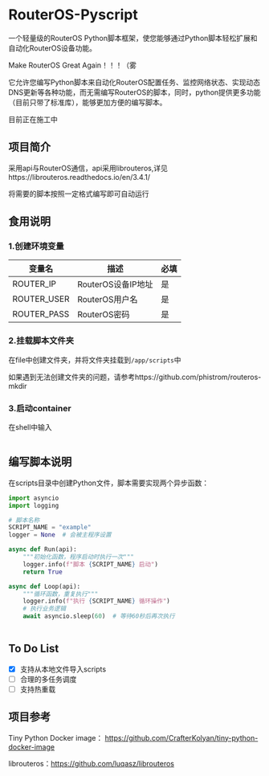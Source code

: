 # RouterOS-Pyscript

一个轻量级的RouterOS Python脚本框架，使您能够通过Python脚本轻松扩展和自动化RouterOS设备功能。

Make RouterOS Great Again！！！（雾

它允许您编写Python脚本来自动化RouterOS配置任务、监控网络状态、实现动态DNS更新等各种功能，而无需编写RouterOS的脚本，同时，python提供更多功能（目前只带了标准库），能够更加方便的编写脚本。

目前正在施工中

## 项目简介

采用api与RouterOS通信，api采用librouteros,详见https://librouteros.readthedocs.io/en/3.4.1/

将需要的脚本按照一定格式编写即可自动运行

## 食用说明

### 1.创建环境变量

| 变量名      | 描述               | 必填 |
| ----------- | ------------------ | ---- |
| ROUTER_IP   | RouterOS设备IP地址 | 是   |
| ROUTER_USER | RouterOS用户名     | 是   |
| ROUTER_PASS | RouterOS密码       | 是   |

### 2.挂载脚本文件夹

在file中创建文件夹，并将文件夹挂载到`/app/scripts`中

如果遇到无法创建文件夹的问题，请参考https://github.com/phistrom/routeros-mkdir

### 3.启动container

在shell中输入

````

````



## 编写脚本说明

在scripts目录中创建Python文件，脚本需要实现两个异步函数：

```python
import asyncio
import logging

# 脚本名称
SCRIPT_NAME = "example"
logger = None  # 会被主程序设置

async def Run(api):
    """初始化函数，程序启动时执行一次"""
    logger.info(f"脚本 {SCRIPT_NAME} 启动")
    return True

async def Loop(api):
    """循环函数，重复执行"""
    logger.info(f"执行 {SCRIPT_NAME} 循环操作")
    # 执行业务逻辑
    await asyncio.sleep(60)  # 等待60秒后再次执行
  
```

## To Do List
 -[x] 支持从本地文件导入scripts
 -[ ] 合理的多任务调度
 -[ ] 支持热重载

## 项目参考

Tiny Python Docker image： https://github.com/CrafterKolyan/tiny-python-docker-image

librouteros：https://github.com/luqasz/librouteros
